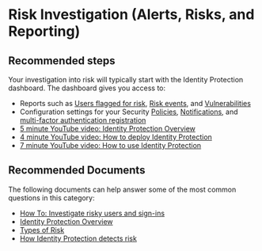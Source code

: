 <properties
    pageTitle="Risk investigation (such as alerts, risks, and reporting)"
    description="Risk investigation (such as alerts, risks, and reporting)"
    service="microsoft.aad"
    resource="Microsoft_AAD_IAM"
    authors="curtand"
    authorAlias="curtand"
    displayOrder="1770"
    supportTopicIds="32596865"
    selfHelpType="generic"
    resourceTags=""
    productPesIds="16579"
    cloudEnvironments="public"
 />

# Risk Investigation (Alerts, Risks, and Reporting)

## **Recommended steps**

Your investigation into risk will typically start with the Identity Protection dashboard. The dashboard gives you access to:

* Reports such as [Users flagged for risk](https://docs.microsoft.com/azure/active-directory/reports-monitoring/concept-user-at-risk), [Risk events](https://docs.microsoft.com/azure/active-directory/reports-monitoring/concept-risk-events), and [Vulnerabilities](https://docs.microsoft.com/azure/active-directory/identity-protection/vulnerabilities)
* Configuration settings for your Security [Policies](https://docs.microsoft.com/azure/active-directory/identity-protection/howto-sign-in-risk-policy), [Notifications](https://docs.microsoft.com/azure/active-directory/identity-protection/notifications), and [multi-factor authentication registration](https://docs.microsoft.com/azure/active-directory/identity-protection/howto-mfa-policy)
* [5 minute YouTube video: Identity Protection Overview](https://youtu.be/1REQYdZ6364)
* [4 minute YouTube video: How to deploy Identity Protection](https://youtu.be/zEsbbik-BTE)
* [7 minute YouTube video: How to use Identity Protection](https://youtu.be/zvCMpkOwRPs)

## **Recommended Documents**

The following documents can help answer some of the most common questions in this category:

* [How To: Investigate risky users and sign-ins](https://docs.microsoft.com/azure/active-directory/identity-protection/howto-investigate-risky-users-signins)
* [Identity Protection Overview](https://docs.microsoft.com/azure/active-directory/identity-protection/overview-v2)
* [Types of Risk](https://docs.microsoft.com/azure/active-directory/identity-protection/overview-v2#types-of-risk)
* [How Identity Protection detects risk](https://docs.microsoft.com/azure/active-directory/identity-protection/overview-v2#how-identity-protection-detects-risk)
